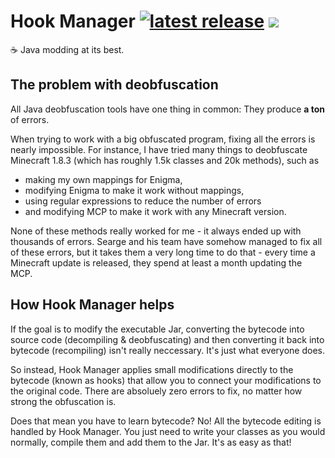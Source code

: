 # Hook Manager [![latest release](https://img.shields.io/github/release/Wurst-Imperium/Hook-Manager.svg?label=latest%20release)](https://github.com/Wurst-Imperium/Hook-Manager/releases/latest) [![](https://img.shields.io/github/license/Wurst-Imperium/Hook-Manager.svg)](https://github.com/Wurst-Imperium/Hook-Manager/blob/master/LICENSE)

:coffee: Java modding at its best.

## The problem with deobfuscation
All Java deobfuscation tools have one thing in common: They produce **a ton** of errors.

When trying to work with a big obfuscated program, fixing all the errors is nearly impossible. For instance, I have tried many things to deobfuscate Minecraft 1.8.3 (which has roughly 1.5k classes and 20k methods), such as
- making my own mappings for Enigma,
- modifying Enigma to make it work without mappings,
- using regular expressions to reduce the number of errors
- and modifying MCP to make it work with any Minecraft version.

None of these methods really worked for me - it always ended up with thousands of errors. Searge and his team have somehow managed to fix all of these errors, but it takes them a very long time to do that - every time a Minecraft update is released, they spend at least a month updating the MCP.

## How Hook Manager helps
If the goal is to modify the executable Jar, converting the bytecode into source code (decompiling & deobfuscating) and then converting it back into bytecode (recompiling) isn't really neccessary. It's just what everyone does.

So instead, Hook Manager applies small modifications directly to the bytecode (known as hooks) that allow you to connect your modifications to the original code. There are absoluely zero errors to fix, no matter how strong the obfuscation is.

Does that mean you have to learn bytecode? No! All the bytecode editing is handled by Hook Manager. You just need to write your classes as you would normally, compile them and add them to the Jar. It's as easy as that!

